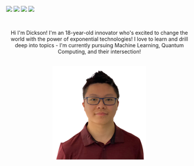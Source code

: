 [<img src="https://img.shields.io/badge/linkedin-%230077B5.svg?&style=for-the-badge&logo=linkedin&logoColor=white" />](https://www.linkedin.com/in/real-dickson-wu/) [<img src="https://img.shields.io/badge/twitter-%230077B5.svg?&style=for-the-badge&logo=twitter&logoColor=white&color=00acee" />](https://twitter.com/DicksonWu3) [<img src="https://img.shields.io/badge/portfolio-330F63?style=for-the-badge&logo=bitbucket&logoColor=white" />](https://tks.life/profile/dickson.wu#about) [<img src="https://img.shields.io/badge/medium-%2312100E.svg?&style=for-the-badge&logo=medium&logoColor=white" />](https://dickson-wu.medium.com/)

<br>

<p align="center">
Hi I'm Dickson! I'm an 18-year-old innovator who's excited to change the world with the power of exponential technologies! I love to learn and drill deep into topics - I'm currently pursuing Machine Learning, Quantum Computing, and their intersection!
  
</p>


<br>
<div align="center">
<a href="https://dicksonwu654.github.io/" target="_blank">
  <img src="meone.png" alt="Dickson Wu" width="50%"/>
</a>
</div>
